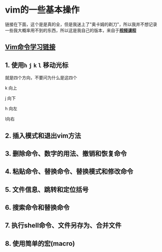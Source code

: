 # vim的一些基本操作

链接在下面，这个是是真的全，但是我迷上了"奥卡姆的剃刀"，所以我并不想记录一些我大概率用不到的东西，所以这是我自己的版本，来自于[**视频课程**](https://www.bilibili.com/video/BV13s411876J?from=search&seid=5909098029875893112&spm_id_from=333.337.0.0)

## [ Vim命令学习链接](http://www.cnblogs.com/jiqingwu/archive/2012/06/14/vim_notes.html#id59)





## 1. 使用`h` `j` `k` `l` 移动光标

就是四个方向，不要问为什么是这四个

k 向上

j 向下

h 向左

l向右

## 2. 插入模式和退出vim方法





## 3. 删除命令、数字的用法、撤销和恢复命令

## 4. 粘贴命令、替换命令、替换模式和修改命令

## 5. 文件信息、跳转和定位括号

## 6. 搜索命令和替换命令

## 7. 执行shell命令、文件另存为、合并文件

## 8. 使用简单的宏(macro)